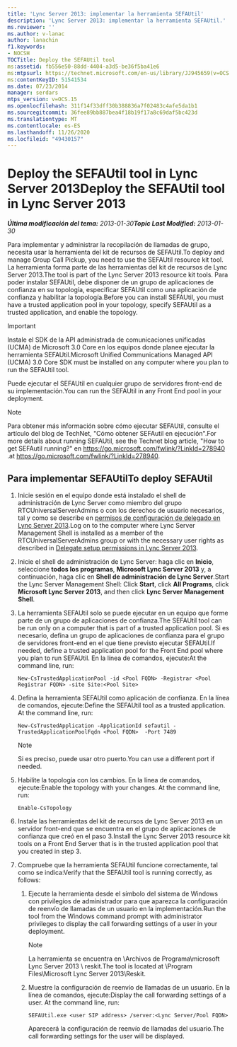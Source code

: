 ```yaml
---
title: 'Lync Server 2013: implementar la herramienta SEFAUtil'
description: 'Lync Server 2013: implementar la herramienta SEFAUtil.'
ms.reviewer: ''
ms.author: v-lanac
author: lanachin
f1.keywords:
- NOCSH
TOCTitle: Deploy the SEFAUtil tool
ms:assetid: fb556e50-88dd-4404-a3d5-be36f5ba41e6
ms:mtpsurl: https://technet.microsoft.com/en-us/library/JJ945659(v=OCS.15)
ms:contentKeyID: 51541534
ms.date: 07/23/2014
manager: serdars
mtps_version: v=OCS.15
ms.openlocfilehash: 311f14f33dff30b388836a7f02483c4afe5da1b1
ms.sourcegitcommit: 36fee89bb887bea4f18b19f17a8c69daf5bc423d
ms.translationtype: MT
ms.contentlocale: es-ES
ms.lasthandoff: 11/26/2020
ms.locfileid: "49430157"
---
```

# <a name="deploy-the-sefautil-tool-in-lync-server-2013"></a><span data-ttu-id="f5926-103">Deploy the SEFAUtil tool in Lync Server 2013</span><span class="sxs-lookup"><span data-stu-id="f5926-103">Deploy the SEFAUtil tool in Lync Server 2013</span></span>

<div data-xmlns="http://www.w3.org/1999/xhtml">

<div class="topic" data-xmlns="http://www.w3.org/1999/xhtml" data-msxsl="urn:schemas-microsoft-com:xslt" data-cs="https://msdn.microsoft.com/">

<div data-asp="https://msdn2.microsoft.com/asp">



</div>

<div id="mainSection">

<div id="mainBody"><span data-ttu-id="f5926-104">

<span> </span></span><span class="sxs-lookup"><span data-stu-id="f5926-104">

<span> </span></span></span>

<span data-ttu-id="f5926-105">_**Última modificación del tema:** 2013-01-30_</span><span class="sxs-lookup"><span data-stu-id="f5926-105">_**Topic Last Modified:** 2013-01-30_</span></span>

<span data-ttu-id="f5926-106">Para implementar y administrar la recopilación de llamadas de grupo, necesita usar la herramienta del kit de recursos de SEFAUtil.</span><span class="sxs-lookup"><span data-stu-id="f5926-106">To deploy and manage Group Call Pickup, you need to use the SEFAUtil resource kit tool.</span></span> <span data-ttu-id="f5926-107">La herramienta forma parte de las herramientas del kit de recursos de Lync Server 2013.</span><span class="sxs-lookup"><span data-stu-id="f5926-107">The tool is part of the Lync Server 2013 resource kit tools.</span></span> <span data-ttu-id="f5926-108">Para poder instalar SEFAUtil, debe disponer de un grupo de aplicaciones de confianza en su topología, especificar SEFAUtil como una aplicación de confianza y habilitar la topología.</span><span class="sxs-lookup"><span data-stu-id="f5926-108">Before you can install SEFAUtil, you must have a trusted application pool in your topology, specify SEFAUtil as a trusted application, and enable the topology.</span></span>

<div>


> [!IMPORTANT]  
> <span data-ttu-id="f5926-109">Instale el SDK de la API administrada de comunicaciones unificadas (UCMA) de Microsoft 3.0 Core en los equipos donde planee ejecutar la herramienta SEFAUtil.</span><span class="sxs-lookup"><span data-stu-id="f5926-109">Microsoft Unified Communications Managed API (UCMA) 3.0 Core SDK must be installed on any computer where you plan to run the SEFAUtil tool.</span></span>



</div>

<span data-ttu-id="f5926-110">Puede ejecutar el SEFAUtil en cualquier grupo de servidores front-end de su implementación.</span><span class="sxs-lookup"><span data-stu-id="f5926-110">You can run the SEFAUtil in any Front End pool in your deployment.</span></span>

<div>


> [!NOTE]  
> <span data-ttu-id="f5926-111">Para obtener más información sobre cómo ejecutar SEFAUtil, consulte el artículo del blog de TechNet, "Cómo obtener SEFAutil en ejecución".</span><span class="sxs-lookup"><span data-stu-id="f5926-111">For more details about running SEFAUtil, see the Technet blog article, "How to get SEFAutil running?"</span></span> <span data-ttu-id="f5926-112">en <A href="https://go.microsoft.com/fwlink/?linkid=278940">https://go.microsoft.com/fwlink/?LinkId=278940</A> .</span><span class="sxs-lookup"><span data-stu-id="f5926-112">at <A href="https://go.microsoft.com/fwlink/?linkid=278940">https://go.microsoft.com/fwlink/?LinkId=278940</A>.</span></span>



</div>

<div>

## <a name="to-deploy-sefautil"></a><span data-ttu-id="f5926-113">Para implementar SEFAUtil</span><span class="sxs-lookup"><span data-stu-id="f5926-113">To deploy SEFAUtil</span></span>

1.  <span data-ttu-id="f5926-114">Inicie sesión en el equipo donde está instalado el shell de administración de Lync Server como miembro del grupo RTCUniversalServerAdmins o con los derechos de usuario necesarios, tal y como se describe en [permisos de configuración de delegado en Lync Server 2013](lync-server-2013-delegate-setup-permissions.md).</span><span class="sxs-lookup"><span data-stu-id="f5926-114">Log on to the computer where Lync Server Management Shell is installed as a member of the RTCUniversalServerAdmins group or with the necessary user rights as described in [Delegate setup permissions in Lync Server 2013](lync-server-2013-delegate-setup-permissions.md).</span></span>

2.  <span data-ttu-id="f5926-115">Inicie el shell de administración de Lync Server: haga clic en **Inicio**, seleccione **todos los programas**, **Microsoft Lync Server 2013** y, a continuación, haga clic en **Shell de administración de Lync Server**.</span><span class="sxs-lookup"><span data-stu-id="f5926-115">Start the Lync Server Management Shell: Click **Start**, click **All Programs**, click **Microsoft Lync Server 2013**, and then click **Lync Server Management Shell**.</span></span>

3.  <span data-ttu-id="f5926-116">La herramienta SEFAUtil solo se puede ejecutar en un equipo que forme parte de un grupo de aplicaciones de confianza.</span><span class="sxs-lookup"><span data-stu-id="f5926-116">The SEFAUtil tool can be run only on a computer that is part of a trusted application pool.</span></span> <span data-ttu-id="f5926-117">Si es necesario, defina un grupo de aplicaciones de confianza para el grupo de servidores front-end en el que tiene previsto ejecutar SEFAUtil.</span><span class="sxs-lookup"><span data-stu-id="f5926-117">If needed, define a trusted application pool for the Front End pool where you plan to run SEFAUtil.</span></span> <span data-ttu-id="f5926-118">En la línea de comandos, ejecute:</span><span class="sxs-lookup"><span data-stu-id="f5926-118">At the command line, run:</span></span>
    
        New-CsTrustedApplicationPool -id <Pool FQDN> -Registrar <Pool Registrar FQDN> -site Site:<Pool Site>

4.  <span data-ttu-id="f5926-p104">Defina la herramienta SEFAUtil como aplicación de confianza. En la línea de comandos, ejecute:</span><span class="sxs-lookup"><span data-stu-id="f5926-p104">Define the SEFAUtil tool as a trusted application. At the command line, run:</span></span>
    
        New-CsTrustedApplication -ApplicationId sefautil -TrustedApplicationPoolFqdn <Pool FQDN>  -Port 7489
    
    <div>
    

    > [!NOTE]  
    > <span data-ttu-id="f5926-121">Si es preciso, puede usar otro puerto.</span><span class="sxs-lookup"><span data-stu-id="f5926-121">You can use a different port if needed.</span></span>

    
    </div>

5.  <span data-ttu-id="f5926-p105">Habilite la topología con los cambios. En la línea de comandos, ejecute:</span><span class="sxs-lookup"><span data-stu-id="f5926-p105">Enable the topology with your changes. At the command line, run:</span></span>
    
        Enable-CsTopology

6.  <span data-ttu-id="f5926-124">Instale las herramientas del kit de recursos de Lync Server 2013 en un servidor front-end que se encuentra en el grupo de aplicaciones de confianza que creó en el paso 3.</span><span class="sxs-lookup"><span data-stu-id="f5926-124">Install the Lync Server 2013 resource kit tools on a Front End Server that is in the trusted application pool that you created in step 3.</span></span>

7.  <span data-ttu-id="f5926-125">Compruebe que la herramienta SEFAUtil funcione correctamente, tal como se indica:</span><span class="sxs-lookup"><span data-stu-id="f5926-125">Verify that the SEFAUtil tool is running correctly, as follows:</span></span>
    
    1.  <span data-ttu-id="f5926-126">Ejecute la herramienta desde el símbolo del sistema de Windows con privilegios de administrador para que aparezca la configuración de reenvío de llamadas de un usuario en la implementación.</span><span class="sxs-lookup"><span data-stu-id="f5926-126">Run the tool from the Windows command prompt with administrator privileges to display the call forwarding settings of a user in your deployment.</span></span>
        
        <div>
        

        > [!NOTE]  
        > <span data-ttu-id="f5926-127">La herramienta se encuentra en \Archivos de Programa\microsoft Lync Server 2013 \ reskit.</span><span class="sxs-lookup"><span data-stu-id="f5926-127">The tool is located at \Program Files\Microsoft Lync Server 2013\Reskit.</span></span>

        
        </div>
    
    2.  <span data-ttu-id="f5926-p106">Muestre la configuración de reenvío de llamadas de un usuario. En la línea de comandos, ejecute:</span><span class="sxs-lookup"><span data-stu-id="f5926-p106">Display the call forwarding settings of a user. At the command line, run:</span></span>
        
            SEFAUtil.exe <user SIP address> /server:<Lync Server/Pool FQDN>
        
        <span data-ttu-id="f5926-130">Aparecerá la configuración de reenvío de llamadas del usuario.</span><span class="sxs-lookup"><span data-stu-id="f5926-130">The call forwarding settings for the user will be displayed.</span></span>

<span data-ttu-id="f5926-131"></div>

</div>

<span> </span>

</div>

</div>

</span><span class="sxs-lookup"><span data-stu-id="f5926-131"></div>

</div>

<span> </span>

</div>

</div>

</span></span></div>

